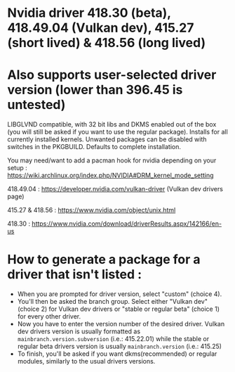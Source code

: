 # Nvidia driver 418.30 (beta), 418.49.04 (Vulkan dev), 415.27 (short lived) & 418.56 (long lived)
# Also supports user-selected driver version (lower than 396.45 is untested)

LIBGLVND compatible, with 32 bit libs and DKMS enabled out of the box (you will still be asked if you want to use the regular package). Installs for all currently installed kernels.
Unwanted packages can be disabled with switches in the PKGBUILD. Defaults to complete installation.

You may need/want to add a pacman hook for nvidia depending on your setup : https://wiki.archlinux.org/index.php/NVIDIA#DRM_kernel_mode_setting

418.49.04 : https://developer.nvidia.com/vulkan-driver (Vulkan dev drivers page)

415.27 & 418.56 : https://www.nvidia.com/object/unix.html

418.30 : https://www.nvidia.com/download/driverResults.aspx/142166/en-us


# How to generate a package for a driver that isn't listed :

- When you are prompted for driver version, select "custom" (choice 4).
- You'll then be asked the branch group. Select either "Vulkan dev" (choice 2) for Vulkan dev drivers or "stable or regular beta" (choice 1) for every other driver.
- Now you have to enter the version number of the desired driver. Vulkan dev drivers version is usually formatted as `mainbranch.version.subversion` (i.e.: 415.22.01) while the stable or regular beta drivers version is usually `mainbranch.version` (i.e.: 415.25)
- To finish, you'll be asked if you want dkms(recommended) or regular modules, similarly to the usual drivers versions.
